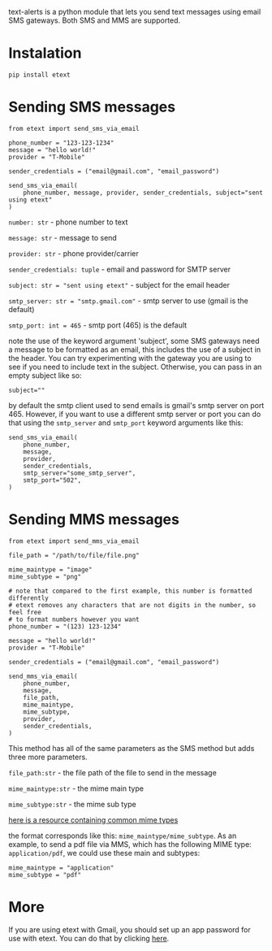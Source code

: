 text-alerts is a python module that lets you send text messages using email SMS gateways. Both SMS and MMS are supported.

# Instalation
```
pip install etext
```

# Sending SMS messages
```
from etext import send_sms_via_email

phone_number = "123-123-1234"
message = "hello world!"
provider = "T-Mobile"

sender_credentials = ("email@gmail.com", "email_password")

send_sms_via_email(
    phone_number, message, provider, sender_credentials, subject="sent using etext"
)

```
`number: str` - phone number to text

`message: str` - message to send

`provider: str` - phone provider/carrier

`sender_credentials: tuple` - email and password for SMTP server

`subject: str = "sent using etext"` - subject for the email header

`smtp_server: str = "smtp.gmail.com"` - smtp server to use (gmail is the default)

`smtp_port: int = 465` - smtp port (465) is the default

note the use of the keyword argument 'subject', some SMS gateways need a message to be formatted as an email, this includes the use of a subject in the header. You can try experimenting with the gateway you are using to see if you need to include text in the subject. Otherwise, you can pass in an empty subject like so:

`subject=""`

by default the smtp client used to send emails is gmail's smtp server on port 465. However, if you want to use a different smtp server or port you can do that using the `smtp_server` and `smtp_port` keyword arguments like this:

```
send_sms_via_email(
    phone_number,
    message,
    provider,
    sender_credentials,
    smtp_server="some_smtp_server",
    smtp_port="502",
)
```

# Sending MMS messages
```
from etext import send_mms_via_email

file_path = "/path/to/file/file.png"

mime_maintype = "image"
mime_subtype = "png"

# note that compared to the first example, this number is formatted differently
# etext removes any characters that are not digits in the number, so feel free
# to format numbers however you want
phone_number = "(123) 123-1234"

message = "hello world!"
provider = "T-Mobile"

sender_credentials = ("email@gmail.com", "email_password")

send_mms_via_email(
    phone_number,
    message,
    file_path,
    mime_maintype,
    mime_subtype,
    provider,
    sender_credentials,
)
```

This method has all of the same parameters as the SMS method but adds three more parameters.

`file_path:str` - the file path of the file to send in the message

`mime_maintype:str` - the mime main type

`mime_subtype:str` - the mime sub type

[here is a resource containing common mime types](https://developer.mozilla.org/en-US/docs/Web/HTTP/Basics_of_HTTP/MIME_types/Common_types)

the format corresponds like this: `mime_maintype/mime_subtype`. As an example, to send a pdf file via MMS, which has the following MIME type: `application/pdf`, we could use these main and subtypes:

```
mime_maintype = "application"
mime_subtype = "pdf"
```

# More
If you are using etext with Gmail, you should set up an app password for use with etext. You can do that by clicking [here](https://myaccount.google.com/apppasswords).
